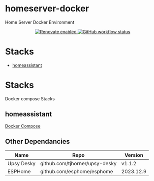 # homeserver-docker

Home Server Docker Environment

<!-- markdownlint-disable no-inline-html -->

<p align="center">
<!--
  <a href="https://github.com/prettier/prettier#readme">
    <img alt="code style" src="https://img.shields.io/badge/code_style-prettier-ff69b4.svg?style=flat-square">
  </a>
  <a href="https://conventionalcommits.org">
    <img alt="Conventional Commits: 1.0.0" src="https://img.shields.io/badge/Conventional%20Commits-1.0.0-yellow.svg?style=flat-square">
  </a>
-->
    <a href="https://renovatebot.com">
    <img alt="Renovate enabled" src="https://img.shields.io/badge/renovate-enabled-brightgreen.svg?style=flat-square">
    </a>
    <!-- create link action & badge -->
    <a href="https://github.com/renovatebot/github-action/actions">
      <img alt="GitHub workflow status" src="https://img.shields.io/github/actions/workflow/status/jacobfg/homeserver-docker/renovatebot.yml?style=flat-square">
    </a>
</p>

# Stacks

- [homeassistant](#homeassistant)

# Stacks

Docker compose Stacks

## homeassistant

[Docker Compose](homeassistant/docker-compose.yml)

## Other Dependancies

| Name | Repo | Version |
|------|------|---------|
| Upsy Desky | github.com/tjhorner/upsy-desky | v1.1.2 |
| ESPHome | github.com/esphome/esphome | 2023.12.9 |
